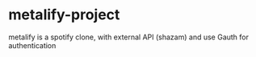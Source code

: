 # metalify-project
metalify is a spotify clone, with external API (shazam) and use Gauth for authentication

